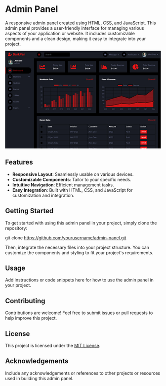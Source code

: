 # Admin Panel

A responsive admin panel created using HTML, CSS, and JavaScript. This admin panel provides a user-friendly interface for managing various aspects of your application or website. It includes customizable components and a clean design, making it easy to integrate into your project.

![Admin Panel Preview](Preview.jpg)

## Features

- **Responsive Layout**: Seamlessly usable on various devices.
- **Customizable Components**: Tailor to your specific needs.
- **Intuitive Navigation**: Efficient management tasks.
- **Easy Integration**: Built with HTML, CSS, and JavaScript for customization and integration.

## Getting Started

To get started with using this admin panel in your project, simply clone the repository:

git clone https://github.com/yourusername/admin-panel.git


Then, integrate the necessary files into your project structure. You can customize the components and styling to fit your project's requirements.

## Usage

Add instructions or code snippets here for how to use the admin panel in your project.

## Contributing

Contributions are welcome! Feel free to submit issues or pull requests to help improve this project.

## License

This project is licensed under the [MIT License](LICENSE).

## Acknowledgements

Include any acknowledgements or references to other projects or resources used in building this admin panel.
